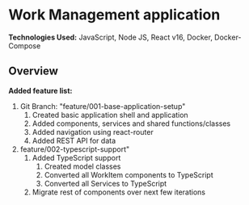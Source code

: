 # Work Management application

**Technologies Used:** JavaScript, Node JS, React v16, Docker, Docker-Compose

## Overview

**Added feature list:**

1. Git Branch: "feature/001-base-application-setup"
    1. Created basic application shell and application
    2. Added components, services and shared functions/classes
    3. Added navigation using react-router
    4. Added REST API for data
2. feature/002-typescript-support"
    1. Added TypeScript support
        1. Created model classes
        2. Converted all WorkItem components to TypeScript
        3. Converted all Services to TypeScript
    2. Migrate rest of components over next few iterations
